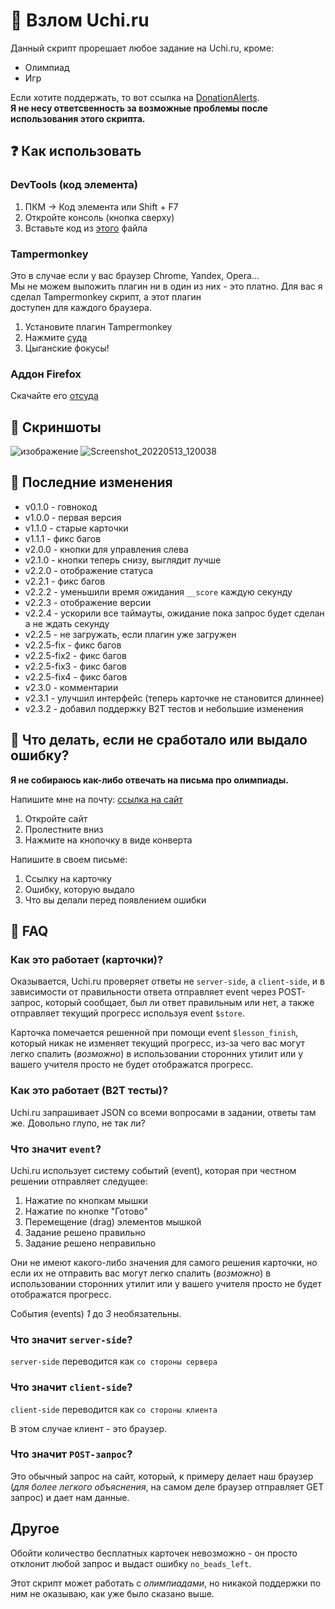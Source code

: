 # 🤖 Взлом Uchi.ru
Данный скрипт прорешает любое задание на Uchi.ru, кроме:
* Олимпиад
* Игр

Если хотите поддержать, то вот ссылка на [DonationAlerts](https://www.donationalerts.com/r/igroshka). \
**Я не несу ответсвенность за возможные проблемы после использования этого скрипта.**

## ❓ Как использовать
### DevTools (код элемента)
1) ПКМ -> Код элемента или Shift + F7
2) Откройте консоль (кнопка сверху)
3) Вставьте код из [этого](https://github.com/igroshka/hackpack/blob/main/uchihack/misc/devtools.js) файла

### Tampermonkey
Это в случае если у вас браузер Chrome, Yandex, Opera... \
Мы не можем выложить плагин ни в один из них - это платно.
Для вас я сделал Tampermonkey скрипт, а этот плагин \
доступен для каждого браузера.

1) Установите плагин Tampermonkey
2) Нажмите [суда](https://github.com/igroshka/hackpack/blob/main/uchihack/misc/script.user.js)
3) Цыганские фокусы!

### Аддон Firefox
Скачайте его [отсуда](https://addons.mozilla.org/addon/uchihack/)

## 🔷 Скриншоты
![изображение](https://user-images.githubusercontent.com/68467762/154814568-5c3dbd4d-ef40-4445-b93a-c291492334df.png)
![Screenshot_20220513_120038](https://user-images.githubusercontent.com/68467762/168228896-c753467f-cf4c-4791-8d63-b91e0677d2ae.png)


## 🔶 Последние изменения
* v0.1.0 - говнокод
* v1.0.0 - первая версия
* v1.1.0 - старые карточки
* v1.1.1 - фикс багов
* v2.0.0 - кнопки для управления слева
* v2.1.0 - кнопки теперь снизу, выглядит лучше
* v2.2.0 - отображение статуса
* v2.2.1 - фикс багов
* v2.2.2 - уменьшили время ожидания `__score` каждую секунду
* v2.2.3 - отображение версии
* v2.2.4 - ускорили все таймауты, ожидание пока запрос будет сделан а не ждать секунду
* v2.2.5 - не загружать, если плагин уже загружен
* v2.2.5-fix - фикс багов
* v2.2.5-fix2 - фикс багов
* v2.2.5-fix3 - фикс багов
* v2.2.5-fix4 - фикс багов
* v2.3.0 - комментарии
* v2.3.1 - улучшил интерфейс (теперь карточке не становится длиннее)
* v2.3.2 - добавил поддержку B2T тестов и небольшие изменения

## 🤔 Что делать, если не сработало или выдало ошибку?
**Я не собираюсь как-либо отвечать на письма про олимпиады.**

Напишите мне на почту: [ссылка на сайт](https://igroshka.github.io/)
1) Откройте сайт
2) Пролестните вниз
3) Нажмите на кнопочку в виде конверта

Напишите в своем письме:
1) Ссылку на карточку
2) Ошибку, которую выдало
3) Что вы делали перед появлением ошибки

## 🙋 FAQ
### Как это работает (карточки)?
Оказывается, Uchi.ru проверяет ответы не `server-side`, а `client-side`, и в зависимости от правильности ответа отправляет event через POST-запрос, который сообщает, был ли ответ правильным или нет, а также отправляет текущий прогресс используя event `$store`.

Карточка помечается решенной при помощи event `$lesson_finish`, который никак не изменяет текущий прогресс, из-за чего вас могут легко спалить (*возможно*) в использовании сторонних утилит или у вашего учителя просто не будет отображатся прогресс.
### Как это работает (B2T тесты)?
Uchi.ru запрашивает JSON со всеми вопросами в задании, ответы там же. Довольно глупо, не так ли?
### Что значит `event`?
Uchi.ru использует систему событий (event), которая при честном решении отправляет следущее:
1) Нажатие по кнопкам мышки
2) Нажатие по кнопке "Готово"
3) Перемещение (drag) элементов мышкой
4) Задание решено правильно
5) Задание решено неправильно

Они не имеют какого-либо значения для самого решения карточки, но если их не отправить вас могут легко спалить (*возможно*) в использовании сторонних утилит или у вашего учителя просто не будет отображатся прогресс.

События (events) *1* до *3* необязательны.
### Что значит `server-side`?
`server-side` переводится как `со стороны сервера`
### Что значит `client-side`?
`client-side` переводится как `со стороны клиента`

В этом случае клиент - это браузер.
### Что значит `POST-запрос`?
Это обычный запрос на сайт, который, к примеру делает наш браузер (*для более легкого объяснения*, на самом деле браузер отправляет GET запрос) и дает нам данные.
## Другое
Обойти количество бесплатных карточек невозможно - он просто отклонит любой запрос и выдаст ошибку `no_beads_left`.

Этот скрипт может работать с *олимпиадами*, но никакой поддержки по ним не оказываю, как уже было сказано выше.

